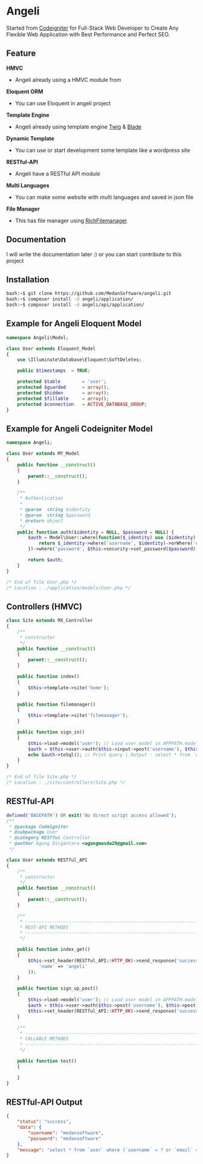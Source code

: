 # Angeli

Started from [Codeigniter](https://codeigniter.com) for Full-Stack Web Developer to Create Any Flexible Web Application with Best Performance and Perfect SEO.

## Feature

**HMVC** 
- Angeli already using a HMVC module from 

**Eloquent ORM**
- You can use Eloquent in angeli project

**Template Engine**
- Angeli already using template engine [Twig](https://twig.symfony.com) & [Blade](https://laravel.com/docs/7.x/blade)

**Dynamic Template**
- You can use or start development some template like a wordpress site

**RESTful-API**
- Angeli have a RESTful API module

**Multi Languages**
- You can make some website with multi languages and saved in json file

**File Manager**
- This has file manager using [RichFilemanager](https://github.com/psolom/RichFilemanager)

## Documentation

I will write the documentation later :) or you can start contribute to this project

## Installation
```bash
bash:~$ git clone https://github.com/MedanSoftware/angeli.git
bash:~$ composer install -d angeli/application/
bash:~$ composer install -d angeli/api/application/
```


## Example for Angeli Eloquent Model

```php
namespace Angeli\Model;

class User extends Eloquent_Model
{
	use \Illuminate\Database\Eloquent\SoftDeletes;

	public $timestamps	= TRUE;

	protected $table 		= 'user';
	protected $guarded		= array();
	protected $hidden 		= array();
	protected $fillable 	= array();
	protected $connection 	= ACTIVE_DATABASE_GROUP;
}

```

## Example for Angeli Codeigniter Model

```php
namespace Angeli;

class User extends MY_Model
{
	public function __construct()
	{
		parent::__construct();
	}

	/**
	 * Authentication
	 * 
	 * @param  string $identity
	 * @param  string $password
	 * @return object
	 */
	public function auth($identity = NULL, $password = NULL) {
		$auth = Model\User::where(function($_identity) use ($identity) { 
			return $_identity->where('username', $identity)->orWhere('email', $identity);
		})->where('password', $this->security->set_password($password));

		return $auth;
	}
}

/* End of file User.php */
/* Location : ./application/models/User.php */
```

## Controllers (HMVC)

```php
class Site extends MX_Controller
{
	/**
	 * constructor
	 */
	public function __construct()
	{
		parent::__construct();
	}

	public function index()
	{
		$this->template->site('home');
	}

	public function filemanager()
	{
		$this->template->site('filemanager');
	}

	public function sign_in()
	{
		$this->load->model('user'); // Load user model in APPPATH.models/
		$auth = $this->user->auth($this->input->post('username'), $this->input->post('password')); // Call model method
		echo $auth->toSql(); // Print query | Output : select * from `user` where (`username` = ? or `email` = ?) and `password` = ? and `user`.`deleted_at` is null
	}
}

/* End of file Site.php */
/* Location : ./site/controllers/Site.php */
```

## RESTful-API

```php
defined('BASEPATH') OR exit('No direct script access allowed');
/**
 * @package Codeigniter
 * @subpackage User
 * @category RESTful Controller
 * @author Agung Dirgantara <agungmasda29@gmail.com>
 */

class User extends RESTful_API
{
	/**
	 * constructor
	 */
	public function __construct()
	{
		parent::__construct();
	}

	/**
	 * ----------------------------------------------------------------------------------------------------
	 * REST-API METHODS
	 * ----------------------------------------------------------------------------------------------------
	 */

	public function index_get()
	{
		$this->set_header(RESTful_API::HTTP_OK)->send_response('success', array(
			'name' => 'angeli'
		));
	}

	public function sign_up_post()
	{
		$this->load->model('user'); // Load user model in APPPATH.models/
		$auth = $this->user->auth($this->post('username'), $this->post('password')); // Call model method
		$this->set_header(RESTful_API::HTTP_OK)->send_response('success', $this->post(), $auth->toSql());
	}

	/**
	 * ----------------------------------------------------------------------------------------------------
	 * CALLABLE METHODS
	 * ----------------------------------------------------------------------------------------------------
	 */

	public function test()
	{

	}
}
```

## RESTful-API Output

```json
{
    "status": "success",
    "data": {
        "username": "medansoftware",
        "password": "medansoftware"
    },
    "message": "select * from `user` where (`username` = ? or `email` = ?) and `password` = ? and `user`.`deleted_at` is null"
}
```